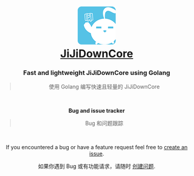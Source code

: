 <div align="center">

# [![logo](https://raw.githubusercontent.com/JiJiDown/Tracker/main/resources/logo.png)<br/>JiJiDownCore](http://client.jijidown.com/)

### Fast and lightweight JiJiDownCore using Golang
> 使用 Golang 编写快速且轻量的 JiJiDownCore

<br>

**Bug and issue tracker**
> Bug 和问题跟踪

<br>

If you encountered a bug or have a feature request feel free to [create an issue](https://github.com/JiJiDown/Tracker/issues/new/choose).

如果你遇到 Bug 或有功能请求，请随时 [创建问题](https://github.com/JiJiDown/Tracker/issues/new/choose).
</div>